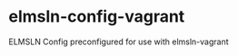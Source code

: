 elmsln-config-vagrant
=====================

ELMSLN Config preconfigured for use with elmsln-vagrant

